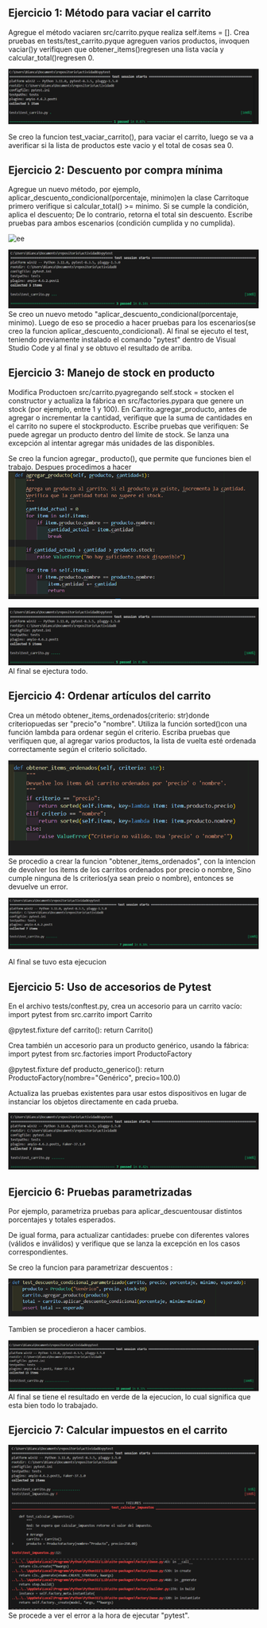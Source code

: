 ## Ejercicio 1: Método para vaciar el carrito


Agregue el método vaciaren src/carrito.pyque realiza self.items = [].
Crea pruebas en tests/test_carrito.pyque agreguen varios productos, invoquen vaciar()y verifiquen que obtener_items()regresen una lista vacía y calcular_total()regresen 0.


![ee](https://github.com/BiancaMT957/Desarrollo-de-Software/blob/main/Archivo8/img/codi1.png)

Se creo la funcion test_vaciar_carrito(), para vaciar el carrito, luego se va a averificar si la lista de productos este vacio y el total de cosas sea 0.
## Ejercicio 2: Descuento por compra mínima

Agregue un nuevo método, por ejemplo, aplicar_descuento_condicional(porcentaje, minimo)en la clase Carritoque primero verifique si calcular_total() >= minimo.
Si se cumple la condición, aplica el descuento; De lo contrario, retorna el total sin descuento.
Escribe pruebas para ambos escenarios (condición cumplida y no cumplida).

![ee](https://github.com/BiancaMT957/Desarrollo-de-Software/blob/main/Archivo8/img/1md.png)

![ee](https://github.com/BiancaMT957/Desarrollo-de-Software/blob/main/Archivo8/img/2.png)
Se creo un nuevo metodo "aplicar_descuento_condicional(porcentaje, minimo).
Luego de eso se procedio a hacer pruebas para los escenarios(se creo la funcion aplicar_descuento_condicional).
Al final se ejecuto el test, teniendo previamente instalado el comando "pytest" dentro de Visual Studio Code y al final y se obtuvo el resultado de arriba.
## Ejercicio 3: Manejo de stock en producto

Modifica Productoen src/carrito.pyagregando self.stock = stocken el constructor y actualiza la fábrica en src/factories.pypara que genere un stock (por ejemplo, entre 1 y 100).
En Carrito.agregar_producto, antes de agregar o incrementar la cantidad, verifique que la suma de cantidades en el carrito no supere el stockproducto.
Escribe pruebas que verifiquen:
Se puede agregar un producto dentro del límite de stock.
Se lanza una excepción al intentar agregar más unidades de las disponibles.



Se creo la funcion agregar_ producto(), que permite que funciones bien el trabajo. Despues procedimos  a hacer 
![ee](https://github.com/BiancaMT957/Desarrollo-de-Software/blob/main/Archivo8/img/2m.png)


![ee](https://github.com/BiancaMT957/Desarrollo-de-Software/blob/main/Archivo8/img/3.png)
Al final se ejectura todo.



## Ejercicio 4: Ordenar artículos del carrito
Crea un método obtener_items_ordenados(criterio: str)donde criteriopuedas ser "precio"o "nombre".
Utiliza la función sorted()con una función lambda para ordenar según el criterio.
Escriba pruebas que verifiquen que, al agregar varios productos, la lista de vuelta esté ordenada correctamente según el criterio solicitado.


![ee](https://github.com/BiancaMT957/Desarrollo-de-Software/blob/main/Archivo8/img/3m.png)
Se procedio a crear la funcion "obtener_items_ordenados", con la intencion de devolver los items de los carritos ordenados por precio o nombre,
Sino cumple ninguna de ls criterios(ya sean preio o nombre),  entonces se devuelve un error.


![ee](https://github.com/BiancaMT957/Desarrollo-de-Software/blob/main/Archivo8/img/4.png)

Al final se tuvo esta ejecucion

## Ejercicio 5: Uso de accesorios de Pytest

En el archivo tests/conftest.py, crea un accesorio para un carrito vacío:
import pytest
from src.carrito import Carrito

@pytest.fixture
def carrito():
    return Carrito()

    
Crea también un accesorio para un producto genérico, usando la fábrica:
import pytest
from src.factories import ProductoFactory

@pytest.fixture
def producto_generico():
    return ProductoFactory(nombre="Genérico", precio=100.0)


    
Actualiza las pruebas existentes para usar estos dispositivos en lugar de instanciar los objetos directamente en cada prueba.


![ee](https://github.com/BiancaMT957/Desarrollo-de-Software/blob/main/Archivo8/img/5.png)
## Ejercicio 6: Pruebas parametrizadas

Por ejemplo, parametriza pruebas para aplicar_descuentousar distintos porcentajes y totales esperados.

De igual forma, para actualizar cantidades: pruebe con diferentes valores (válidos e inválidos) y verifique que se lanza la excepción en los casos correspondientes.


Se creo la funcion para parametrizar descuentos : 

![ee](https://github.com/BiancaMT957/Desarrollo-de-Software/blob/main/Archivo8/img/6md.png)

Tambien se procedieron a hacer cambios.

![ee](https://github.com/BiancaMT957/Desarrollo-de-Software/blob/main/Archivo8/img/6.png)
Al final se tiene el resultado en verde de la ejecucion, lo cual significa que esta bien todo lo trabajado.

## Ejercicio 7: Calcular impuestos en el carrito

![ee](https://github.com/BiancaMT957/Desarrollo-de-Software/blob/main/Archivo8/img/7a.png)
Se procede a ver el error a la hora de ejecutar "pytest".

